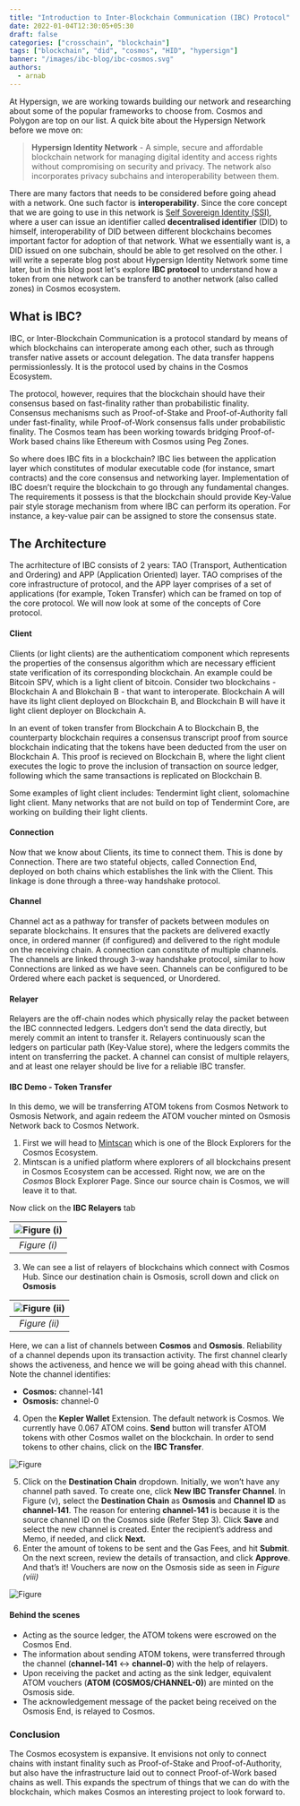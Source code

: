 ```yaml
---
title: "Introduction to Inter-Blockchain Communication (IBC) Protocol"
date: 2022-01-04T12:30:05+05:30
draft: false
categories: ["crosschain", "blockchain"]
tags: ["blockchain", "did", "cosmos", "HID", "hypersign"]
banner: "/images/ibc-blog/ibc-cosmos.svg"
authors:
  - arnab
---
```


At Hypersign, we are working towards building our network and researching about some of the popular frameworks to choose from. Cosmos and Polygon are top on our list. A quick bite about the Hypersign Network before we move on: 

> **Hypersign Identity Network** - A simple, secure and affordable blockchain network for managing digital identity and access rights without compromising on security and privacy. The network also incorporates privacy subchains and interoperability between them. 

There are many factors that needs to be considered before going ahead with a network. One such factor is **interoperability**. Since the core concept that we are going to use in this network is [Self Sovereign Identity (SSI)](https://en.wikipedia.org/wiki/Self-sovereign_identity),  where a user can issue an identifier called **decentralised identifier** (DID) to himself, interoperability of DID between different blockchains becomes important factor for adoption of that network. What we essentially want is, a DID issued on one subchain, should be able to get resolved on the other. I will write a seperate blog post about Hypersign Identity Network some time later, but in this blog post let's explore **IBC protocol** to understand how a token from one network can be transferd to another network (also called zones) in Cosmos ecosystem. 

## What is IBC?

IBC, or Inter-Blockchain Communication is a protocol standard by means of which blockchains can interoperate among each other, such as through transfer native assets or account delegation. The data transfer happens permissionlessly. It is the protocol used by chains in the Cosmos Ecosystem.

The protocol, however, requires that the blockchain should have their consensus based on fast-finality rather than probabilistic finality. Consensus mechanisms such as Proof-of-Stake and Proof-of-Authority fall under fast-finality, while Proof-of-Work consensus falls under probabilistic finality. The Cosmos team has been working towards bridging Proof-of-Work based chains like Ethereum with Cosmos using Peg Zones.

So where does IBC fits in a blockchain? IBC lies between the application layer which constitutes of modular executable code (for instance, smart contracts) and the core consensus and networking layer. Implementation of IBC doesn’t require the blockchain to go through any fundamental changes. The requirements it possess is that the blockchain should provide Key-Value pair style storage mechanism from where IBC can perform its operation. For instance, a key-value pair can be assigned to store the consensus state.

## The Architecture

The acrhitecture of IBC consists of 2 years: TAO (Transport, Authentication and Ordering) and APP (Application Oriented) layer. TAO comprises of the core infrastructure of protocol, and the APP layer comprises of a set of applications (for example, Token Transfer) which can be framed on top of the core protocol. We will now look at some of the concepts of Core protocol.

#### Client

Clients (or light clients) are the authenticatiom component which represents the properties of the consensus algorithm which are necessary efficient state verification of its corresponding blockchain. An example could be Bitcoin SPV, which is a light client of bitcoin. Consider two blockchains - Blockchain A and Blokchain B - that want to interoperate. Blockchain A will have its light client deployed on Blockchain B, and Blockchain B will have it light client deployer on Blockchain A.

In an event of token transfer from Blockchain A to Blockchain B, the counterparty blockchain requires a consensus transcript proof from source blockchain indicating that the tokens have been deducted from the user on Blockchain A. This proof is recieved on Blockchain B, where the light client executes the logic to prove the inclusion of transaction on source ledger, following which the same transactions is replicated on Blockchain B.

Some examples of light client includes: Tendermint light client, solomachine light client. Many networks that are not build on top of Tendermint Core, are working on building their light clients.

#### Connection

Now that we know about Clients, its time to connect them. This is done by Connection. There are two stateful objects, called Connection End, deployed on both chains which establishes the link with the Client. This linkage is done through a three-way handshake protocol.

#### Channel

Channel act as a pathway for transfer of packets between modules on separate blockchains. It ensures that the packets are delivered exactly once, in ordered manner (if configured) and delivered to the right module on the receiving chain. A connection can constitute of multiple channels. The channels are linked through 3-way handshake protocol, similar to how Connections are linked as we have seen. Channels can be configured to be Ordered where each packet is sequenced, or Unordered.

#### Relayer

Relayers are the off-chain nodes which physically relay the packet between the IBC connnected ledgers. Ledgers don’t send the data directly, but merely commit an intent to transfer it. Relayers continuously scan the ledgers on particular path (Key-Value store), where the ledgers commits the intent on transferring the packet. A channel can consist of multiple relayers, and at least one relayer should be live for a reliable IBC transfer.

#### IBC Demo - Token Transfer

In this demo, we will be transferring ATOM tokens from Cosmos Network to Osmosis Network, and again redeem the ATOM voucher minted on Osmosis Network back to Cosmos Network.

1. First we will head to [Mintscan](https://www.mintscan.io/) which is one of the Block Explorers for the Cosmos Ecosystem.
2. Mintscan is a unified platform where explorers of all blockchains present in Cosmos Ecosystem can be accessed. Right now, we are on the *Cosmos* Block Explorer Page. Since our source chain is Cosmos, we will leave it to that.

Now click on the **IBC Relayers** tab

| ![Figure (i)](/images/ibc-blog/img_1.png)
|:--:|
| *Figure (i)* |

3. We can see a list of relayers of blockchains which connect with Cosmos Hub. Since our destination chain is Osmosis, scroll down and click on **Osmosis**

| ![Figure (ii)](/images/ibc-blog/img_2.png)
|:--:|
| *Figure (ii)* |

Here, we can a list of channels between **Cosmos** and **Osmosis**.  Reliability of a channel depends upon its transaction activity. The first channel clearly shows the activeness, and hence we will be going ahead with this channel.
Note the channel identifies:

- **Cosmos:** channel-141
- **Osmosis:** channel-0
4. Open the **Kepler Wallet** Extension. The default network is Cosmos. We currently have 0.067 ATOM coins. **Send** button will transfer ATOM tokens with other Cosmos wallet on the blockchain. In order to send tokens to other chains, click on the **IBC Transfer**. 

![Figure](/images/ibc-blog/img_comb_1.png) 


5. Click on the **Destination Chain** dropdown. Initially, we won’t have any channel path saved. To create one, click **New IBC Transfer Channel**. In Figure (v), select the **Destination Chain** as **Osmosis** and **Channel ID** as **channel-141**. The reason for entering **channel-141** is because it is the source channel ID on the Cosmos side (Refer Step 3). Click **Save** and select the new channel is created. Enter the recipient’s address and Memo, if needed, and click **Next.**
6. Enter the amount of tokens to be sent and the Gas Fees, and hit **Submit**. On the next screen, review the details of transaction, and click **Approve**. And that’s it! Vouchers are now on the Osmosis side as seen in *Figure (viii)*

![Figure](/images/ibc-blog/img_comb_2.png) 

#### Behind the scenes

- Acting as the source ledger, the ATOM tokens were escrowed on the Cosmos End.
- The information about sending ATOM tokens, were transferred through the channel (**channel-141** <-> **channel-0**) with the help of relayers.
- Upon receiving the packet and acting as the sink ledger, equivalent ATOM vouchers (**ATOM (COSMOS/CHANNEL-0)**) are minted on the Osmosis side.
- The acknowledgement message of the packet being received on the Osmosis End, is relayed to Cosmos.

### Conclusion

The Cosmos ecosystem is expansive. It envisions not only to connect chains with instant finality such as Proof-of-Stake and Proof-of-Authority, but also have the infrastructure laid out to connect Proof-of-Work based chains as well. This expands the spectrum of things that we can do with the blockchain, which makes Cosmos an interesting project to look forward to.
